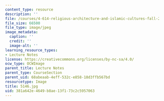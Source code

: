 ```yaml
---
content_type: resource
description: ''
file: /courses/4-614-religious-architecture-and-islamic-cultures-fall-2002/381a642e4649b8ae13f173c2c5957063_5146.jpg
file_size: 66500
file_type: image/jpeg
image_metadata:
  caption: ''
  credit: ''
  image-alt: ''
learning_resource_types:
- Lecture Notes
license: https://creativecommons.org/licenses/by-nc-sa/4.0/
ocw_type: OCWImage
parent_title: Lecture Notes
parent_type: CourseSection
parent_uid: 68abeaab-4eff-532c-e858-18d3ffb567bd
resourcetype: Image
title: 5146.jpg
uid: 381a642e-4649-b8ae-13f1-73c2c5957063
---
```

